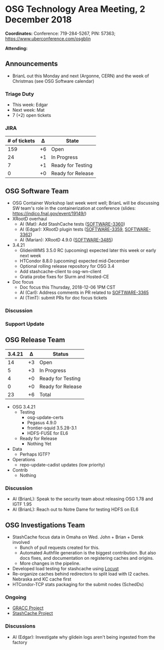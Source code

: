 # OSG Technology Area Meeting, 2 December 2018

**Coordinates:** Conference: 719-284-5267, PIN: 57363; <https://www.uberconference.com/osgblin>

**Attending:** 


## Announcements

-   BrianL out this Monday and next (Argonne, CERN) and the week of Christmas (see OSG Software calendar)


### Triage Duty

-   This week: Edgar
-   Next week: Mat
-   7 (+2) open tickets


### JIRA

| # of tickets | &Delta; | State             |
|------------- |-------- |------------------ |
| 159          | +6      | Open              |
| 24           | +1      | In Progress       |
| 7            | +1      | Ready for Testing |
| 0            | +0      | Ready for Release |


## OSG Software Team

-   OSG Container Workshop last week went well; BrianL will be discussing SW team's role in the containerization at conference
    (slides: <https://indico.fnal.gov/event/19149/>)
-   XRootD overhaul
    -   AI (Mat): Add StashCache tests ([SOFTWARE-3360](https://opensciencegrid.atlassian.net/browse/SOFTWARE-3360))
    -   AI (Edgar): XRootD plugin tests ([SOFTWARE-3359](https://opensciencegrid.atlassian.net/browse/SOFTWARE-3359), [SOFTWARE-3362](https://opensciencegrid.atlassian.net/browse/SOFTWARE-3362))
    -   AI (Marian): XRootD 4.9.0 ([SOFTWARE-3485](https://opensciencegrid.atlassian.net/browse/SOFTWARE-3485))
-   3.4.21
    -   GlideinWMS 3.5.0 RC (upcoming) expected later this week or early next week
    -   HTCondor 8.8.0 (upcoming) expected mid-December
    -   Optional rolling release repository for OSG 3.4
    -   Add stashcache-client to osg-wn-client
    -   Gratia probe fixes for Slurm and Hosted-CE
-   Doc focus
    -   Doc focus this Thursday, 2018-12-06 1PM CST
    -   AI (Carl): Address comments in PR related to [SOFTWARE-3365](https://opensciencegrid.atlassian.net/browse/SOFTWARE-3365)
    -   AI (TimT): submit PRs for doc focus tickets


### Discussion



### Support Update



## OSG Release Team

| 3.4.21 | &Delta; | Status            |
|------ |------- |----------------- |
| 14     | +3      | Open              |
| 5      | +3      | In Progress       |
| 4      | +0      | Ready for Testing |
| 0      | +0      | Ready for Release |
| 23     | +6      | Total             |

-   OSG 3.4.21  
    -   Testing  
        -   osg-update-certs
        -   Pegasus 4.9.0
        -   frontier-squid 3.5.28-3.1
        -   HDFS-FUSE for EL6
    -   Ready for Release  
        -   Nothing Yet
-   Data  
    -   Perhaps IGTF?
-   Operations  
    -   repo-update-cadist updates (low priority)
-   Contrib  
    -   Nothing


### Discussion

-   AI (BrianL): Speak to the security team about releasing OSG 1.78 and IGTF 1.95
-   AI (BrianL): Reach out to Notre Dame for testing HDFS on EL6


## OSG Investigations Team

-   StashCache focus data in Omaha on Wed.  John + Brian + Derek involved
    -   Bunch of pull requests created for this.
    -   Automated Authfile generation is the biggest contribution.  But also docs fixes, and documentation on registering caches and origins.
    -   More changes in the pipeline.
-   Developed load testing for stashcache using [Locust](https://locust.io/)
-   Re-organize caches behind redirectors to split load with I2 caches.  Nebraska and KC cache first
-   HTCondor-TCP stats packaging for the submit nodes (SchedDs) 


### Ongoing

-   [GRACC Project](https://opensciencegrid.atlassian.net/projects/GRACC)
-   [StashCache Project](http://opensciencegrid.org/docs/data/stashcache/overview/)


### Discussions

-   AI (Edgar): Investigate why glidein logs aren't being ingested from the factory
